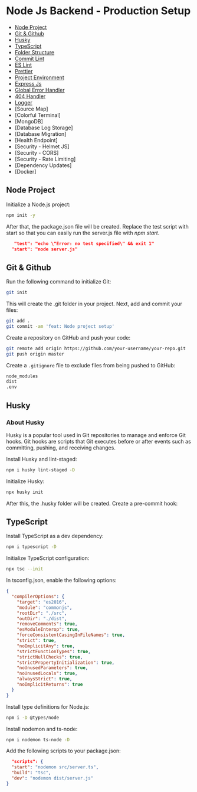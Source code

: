 # Node Js Backend - Production Setup

- [Node Project](#node-project)
- [Git & Github](#git--github)
- [Husky](#husky)
- [TypeScript](#typescript)
- [Folder Structure](#folder-structure)
- [Commit Lint](#commit-lint)
- [ES Lint](#es-lint)
- [Prettier](#prettier)
- [Project Environment](#project-environment)
- [Express Js](#express-js)
- [Global Error Handler](#global-error-handler)
- [404 Handler](#404-handler)
- [Logger](#logger)
- [Source Map]
- [Colorful Terminal]
- [MongoDB]
- [Database Log Storage]
- [Database Migration]
- [Health Endpoint]
- [Security - Helmet JS]
- [Security - CORS]
- [Security - Rate Limiting]
- [Dependency Updates]
- [Docker]

## Node Project

Initialize a Node.js project:

```bash
npm init -y
```

After that, the package.json file will be created. Replace the test script with start so that you can easily run the server.js file with _npm start_.

```json
   "test": "echo \"Error: no test specified\" && exit 1"
  "start": "node server.js"
```

## Git & Github

Run the following command to initialize Git:

```bash
git init
```

This will create the .git folder in your project. Next, add and commit your files:

```bash
git add .
git commit -am 'feat: Node project setup'
```

Create a repository on GitHub and push your code:

```bash
git remote add origin https://github.com/your-username/your-repo.git
git push origin master
```

Create a `.gitignore` file to exclude files from being pushed to GitHub:

```sh
node_modules
dist
.env
```

## Husky

### About Husky

Husky is a popular tool used in Git repositories to manage and enforce Git hooks. Git hooks are scripts that Git executes before or after events such as committing, pushing, and receiving changes.

Install Husky and lint-staged:

```bash
npm i husky lint-staged -D
```

Initialize Husky:

```bash
npx husky init
```

After this, the .husky folder will be created. Create a pre-commit hook:

## TypeScript

Install TypeScript as a dev dependency:

```bash
npm i typescript -D
```

Initialize TypeScript configuration:

```bash
npx tsc --init
```

In tsconfig.json, enable the following options:

```json
{
  "compilerOptions": {
    "target": "es2016",
    "module": "commonjs",
    "rootDir": "./src",
    "outDir": "./dist",
    "removeComments": true,
    "esModuleInterop": true,
    "forceConsistentCasingInFileNames": true,
    "strict": true,
    "noImplicitAny": true,
    "strictFunctionTypes": true,
    "strictNullChecks": true,
    "strictPropertyInitialization": true,
    "noUnusedParameters": true,
    "noUnusedLocals": true,
    "alwaysStrict": true,
    "noImplicitReturns": true
  }
}
```

Install type definitions for Node.js:

```bash
npm i -D @types/node
```

Install nodemon and ts-node:

```bash
npm i nodemon ts-node -D

```

Add the following scripts to your package.json:

```json
  "scripts": {
  "start": "nodemon src/server.ts",
  "build": "tsc",
  "dev": "nodemon dist/server.js"
}
```
